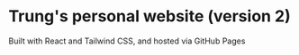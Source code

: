 # Trung's personal website (version 2)
Built with React and Tailwind CSS, and hosted via GitHub Pages